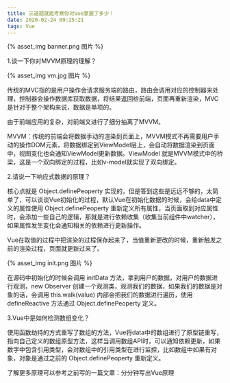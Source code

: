 ```yaml
---
title: 三道题就能考察你对Vue掌握了多少！
date: 2020-02-24 09:25:21
tags: Vue
---
```

{% asset_img banner.png 图片 %}

1.谈一下你对MVVM原理的理解？

<!-- more -->
{% asset_img vm.jpg 图片 %}


传统的MVC指的是用户操作会请求服务端的路由，路由会调用对应的控制器来处理，控制器会操作数据库获取数据，将结果返回给前端，页面再重新渲染，MVC是针对于整个架构来说，数据是单项的。



由于前端应用的复杂，对前端又进行了细分抽离了MVVM。



MVVM：传统的前端会将数据手动的渲染到页面上，MVVM模式不再需要用户手动的操作DOM元素，将数据绑定到ViewModel层上，会自动将数据渲染到页面中，视图变化也会通知ViewModel更新数据。ViewModel 就是MVVM模式中的桥梁，这是一个双向绑定的过程，比如v-model就实现了双向绑定。



2.请说一下响应式数据的原理？



核心点就是 Object.definePeoperty 实现的，但是答到这些是远远不够的，太简单了，可以谈谈Vue初始化的过程，默认Vue在初始化数据的时候，会给data中定义的属性使用 Object.definePeoperty 重新定义所有属性，当页面取到对应属性时，会添加一些自己的逻辑，那就是进行依赖收集（收集当前组件中watcher），如果属性发生变化会通知相关的依赖进行更新操作。



Vue在取值的过程中把渲染的过程保存起来了，当值重新更改的时候，重新触发之前的渲染过程，页面就更新过来了。

{% asset_img init.png 图片 %}



在源码中初始化的时候会调用 initData 方法，拿到用户的数据，对用户的数据进行观测，new Observer 创建一个观测类，观测我们的数据，如果我们的数据是对象的话，会调用 this.walk(value) 内部会把我们的数据进行遍历，使用defineReactive 方法通过 Object.definePeoperty 定义。



3.Vue中是如何检测数组变化？



使用函数劫持的方式重写了数组的方法，Vue将data中的数组进行了原型链重写，指向自己定义的数组原型方法，这样当调用数组API时，可以通知依赖更新，如果数字中包含引用类型，会对数组中的引用类型在进行监控，比如数组中如果有对象，对象是通过之前的 Object.definePeoperty 重新定义。



了解更多原理可以参考之前写的一篇文章：分分钟写出Vue原理

